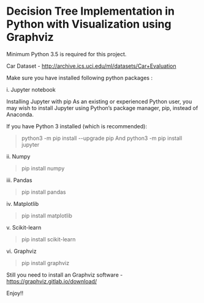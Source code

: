 Decision Tree Implementation in Python with Visualization using Graphviz
========================================================================

Minimum Python 3.5 is required for this project.

Car Dataset - http://archive.ics.uci.edu/ml/datasets/Car+Evaluation

Make sure you have installed following python packages :

i. Jupyter notebook

Installing Jupyter with pip
As an existing or experienced Python user, you may wish to install Jupyter using Python’s package manager, pip, instead of Anaconda.

If you have Python 3 installed (which is recommended):

> python3 -m pip install --upgrade pip And python3 -m pip install jupyter

ii. Numpy

> pip install numpy

iii. Pandas

> pip install pandas

iv. Matplotlib

> pip install matplotlib

v. Scikit-learn

> pip install scikit-learn

vi. Graphviz

> pip install graphviz

Still you need to install an Graphviz software - https://graphviz.gitlab.io/download/

Enjoy!!
